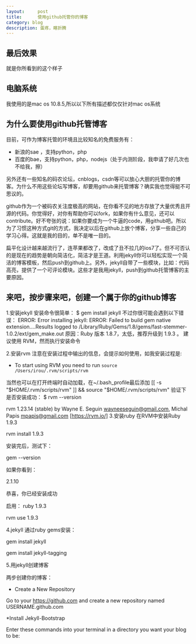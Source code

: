 ```yaml
---
layout:     post
title:      使用github托管你的博客
category: blog
description: 蛋疼，瞎折腾
---
```





## 最后效果

就是你所看到的这个样子

## 电脑系统

我使用的是mac os 10.8.5,所以以下所有描述都仅仅针对mac os系统

## 为什么要使用github托管博客

目前，可作为博客托管的环境且比较知名的免费服务有：

* 新浪的sae ，支持python，php
* 百度的bae，支持python，php，nodejs（处于内测阶段，我申请了好几次也不给我，擦）

另外还有一些知名的码农论坛，cnblogs，csdn等可以放心大胆的托管你的博客。为什么不用这些论坛写博客，却要用github来托管博客？确实我也觉得挺不可思议的。

github作为一个被码农关注度极高的网站，在你看不见的地方存放了大量优秀且开源的代码。你觉得好，对你有帮助你可以fork，如果你有什么意见，还可以contribute。好不夸张的说：如果你要成为一个牛逼的code，用github吧。所以为了习惯这种方式git的方式，我决定以后在github上放个博客，分享一些自己的学习心得。这就是我的目的，单不是唯一目的。

扁平化设计越来越流行了，连苹果都改了，改成了丑不拉几的ios7了。但不可否认的是现在的趋势是朝向简洁化，简洁才是王道。利用jekyll你可以轻松实现一个简洁的博客模板，然后push到github上。另外，jekyll自带了一些模块，比如：代码高亮，提供了一个可评论模块。这些才是我用jekyll，push到github托管博客的主要原因。

## 来吧，按步骤来吧，创建一个属于你的github博客


1.安装jekyll
安装命令很简单：
$ gem install jekyll
不过你很可能会遇到以下错误：
ERROR:  Error installing jekyll:    ERROR: Failed to build gem native extension....Results logged to /Library/Ruby/Gems/1.8/gems/fast-stemmer-1.0.2/ext/gem_make.out
原因：Ruby 版本 1.8.7，太低，推荐升级到 1.9.3 。
建议使用 RVM，然而执行安装命令

2.安装rvm
注意在安装过程中输出的信息，会提示如何使用，如我安装过程是:
* To start using RVM you need to run `source /Users/irou/.rvm/scripts/rvm` 

当然也可以在打开终端时自动加载，在~/.bash_profile最后添加
[[ -s "$HOME/.rvm/scripts/rvm" ]] && source "$HOME/.rvm/scripts/rvm"
验证下是否安装成功：
$ rvm --version

rvm 1.23.14 (stable) by Wayne E. Seguin <wayneeseguin@gmail.com>, Michal Papis <mpapis@gmail.com> [https://rvm.io/]
3.安装ruby
在RVM中安装Ruby 1.9.3

rvm install 1.9.3

安装完后，测试下：

gem --version

如果你看到：

2.1.10

恭喜，你已经安装成功

启用： ruby 1.9.3

rvm use 1.9.3

4.jekyll
通过ruby gems安装：

gem install jekyll

gem install jekyll-tagging


5.用jekyll创建博客

两步创建你的博客：

* Create a New Repository

Go to your https://github.com and create a new repository named USERNAME.github.com

*Install Jekyll-Bootstrap

Enter these commands into your terminal in a directory you want your blog to be:













